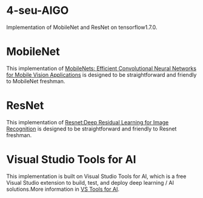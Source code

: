 # 4-seu-AIGO
Implementation of MobileNet and ResNet on tensorflow1.7.0. 

# MobileNet
This implementation of [MobileNets: Efficient Convolutional Neural Networks for Mobile Vision Applications](https://arxiv.org/abs/1704.04861) is designed to be straightforward and friendly to MobileNet freshman. 
# ResNet
This implementation of [Resnet:Deep Residual Learning for Image Recognition](http://arxiv.org/abs/1512.03385) is designed to be straightforward and friendly to Resnet freshman. 

# Visual Studio Tools for AI 
This implementation is built on Visual Studio Tools for AI, which is a free Visual Studio extension to build, test, and deploy deep learning / AI solutions.More information in [VS Tools for AI](https://github.com/Microsoft/vs-tools-for-ai).

